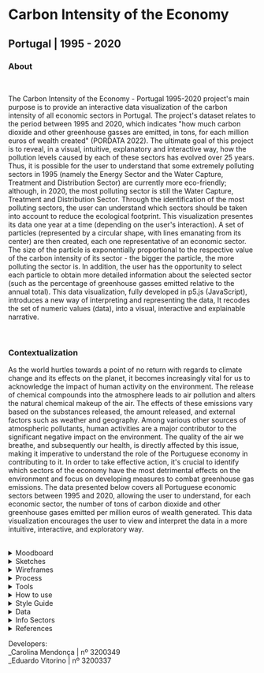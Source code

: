 <!--
**air-polution-portugal/air-![]()polution-portugal**
-->

<h1>Carbon Intensity of the Economy</h1>

<h2> Portugal | 1995 - 2020</h2>


<h3> About </h3>

<br>

<p>
    The Carbon Intensity of the Economy - Portugal 1995-2020 project's main purpose is to provide an interactive data visualization of the carbon intensity of all economic sectors in Portugal. The project's dataset relates to the period between 1995 and 2020, which indicates "how much carbon dioxide and other greenhouse gasses are emitted, in tons, for each million euros of wealth created" (PORDATA 2022). The ultimate goal of this project is to reveal, in a visual, intuitive, explanatory and interactive way, how the pollution levels caused by each of these sectors has evolved over 25 years. Thus, it is possible for the user to understand that some extremely polluting sectors in 1995 (namely the Energy Sector and the Water Capture, Treatment and Distribution Sector) are currently more eco-friendly; although, in 2020, the most polluting sector is still the Water Capture, Treatment and Distribution Sector. Through the identification of the most polluting sectors, the user can understand which sectors should be taken into account to reduce the ecological footprint. This visualization presentes its data one year at a time (depending on the user's interaction). A set of particles (represented by a circular shape, with lines emanating from its center) are then created, each one representative of an economic sector. The size of the particle is exponentially proportional to the respective value of the carbon intensity of its sector - the bigger the particle, the more polluting the sector is. In addition, the user has the opportunity to select each particle to obtain more detailed information about the selected sector (such as the percentage of greenhouse gasses emitted relative to the annual total). This data visualization, fully developed in p5.js (JavaScript), introduces a new way of interpreting and representing the data, It recodes the set of numeric values (data), into a visual, interactive and explainable narrative.
</p>

<br>

<h3> Contextualization </h3>
<p>
    As the world hurtles towards a point of no return with regards to climate change and its effects on the planet, it becomes increasingly vital for us to acknowledge the impact of human activity on the environment. The release of chemical compounds into the atmosphere leads to air pollution and alters the natural chemical makeup of the air. The effects of these emissions vary based on the substances released, the amount released, and external factors such as weather and geography. Among various other sources of atmospheric pollutants, human activities are a major contributor to the significant negative impact on the environment. The quality of the air we breathe, and subsequently our health, is directly affected by this issue, making it imperative to understand the role of the Portuguese economy in contributing to it. In order to take effective action, it's crucial to identify which sectors of the economy have the most detrimental effects on the environment and focus on developing measures to combat greenhouse gas emissions. The data presented below covers all Portuguese economic sectors between 1995 and 2020, allowing the user to understand, for each economic sector, the number of tons of carbon dioxide and other greenhouse gases emitted per million euros of wealth generated. This data visualization encourages the user to view and interpret the data in a more intuitive, interactive, and exploratory way.
</p>

<br>

<details><summary>Moodboard</summary>

![](anexos_relatorio/moodboard.jpg)

</details>

<details><summary> Sketches </summary>

![](anexos_relatorio/WireFrame_1.jpg)
![](anexos_relatorio/WireFrame_2.jpg)
![](anexos_relatorio/WireFrame_3.jpg)
</details>

<details><summary>Wireframes</summary>

![](anexos_relatorio/WireFrame_Figma_1.jpg)
![](anexos_relatorio/WireFrame_Figma_2.jpg)
![](anexos_relatorio/WireFrame_Figma_3.jpg)
![](anexos_relatorio/WireFrame_Figma_4.jpg)
![](anexos_relatorio/WireFrame_Figma_5.jpg)
</details>

<details><summary> Process </summary>

![](anexos_relatorio/sequencia.gif)

</details>

<details><summary> Tools </summary>

Microsoft Excel: Data Table

Paper and Pencil: Sketches

Figma: High-fidelity prototype (Wireframes)

P5.js: Code

[Library - C2.js](https://c2js.org/)

</details>

<details><summary>How to use</summary>

![](anexos_relatorio/como_utilizar_1.jpg)
![](anexos_relatorio/como_utilizar_2.jpg)
![](anexos_relatorio/como_utilizar_3.jpg)
![](anexos_relatorio/como_utilizar_4.jpg)
![](anexos_relatorio/como_utilizar_5.jpg)

</details>

<details><summary>Style Guide</summary>

![](anexos_relatorio/style_guide.jpg)

</details>

<details><summary> Data </summary>
<br>

[Data source](https://www.pordata.pt/portugal/intensidade+carbonica+da+economia+por+setor+de+atividade-3477)

[Data table](https://github.com/air-polution-portugal/air-polution-portugal.github.io/blob/main/00-Dados.csv)

</details>

<details><summary> Info Sectors </summary>

[( 0 ) Primary Sector](https://eportugal.gov.pt/categorias-de-actividade/agrc-anml-flrst-pesca)
<br>
[( 1 ) Extractive Industries](https://eportugal.gov.pt/categorias-de-actividade/extrativas)
<br>
[( 2 ) Manufacturing](https://eportugal.gov.pt/categorias-de-actividade/transformadoras)
<br>
[( 3 ) Energy](https://eportugal.gov.pt/categorias-de-actividade/elet-gas-vap-quen-frio)
<br>
[( 4 ) Water Capture, Treatment and Distribution](https://www.gee.gov.pt/pt/lista-publicacoes/estatisticas-setoriais/e-captacao-tratamento-e-distribuicao-de-agua-saneamento-gestao-de-residuos-e-despoluicao/36-captacao-tratamento-e-distribuicao-de-agua)
<br>
[( 5 ) Construction](https://eportugal.gov.pt/categorias-de-actividade/construcao)
<br>
[( 6 ) Tertiary Sector](https://eportugal.gov.pt/categorias-de-actividade/grossis-retalho-repar-auto-moto)
<br>
[( 7 ) Transport and Storage](https://eportugal.gov.pt/categorias-de-actividade/transporte-armazenam)
<br>
[( 8 ) Housing and Catering](https://eportugal.gov.pt/categorias-de-actividade/alojam-restaur)
<br>
[( 9 ) Information and Communication](https://eportugal.gov.pt/categorias-de-actividade/inform-comunic)
<br>
[( 10 ) Financial and Insurance Activities](https://eportugal.gov.pt/categorias-de-actividade/financeiro)
<br>
[( 11 ) Real Estate Activities](https://eportugal.gov.pt/categorias-de-actividade/imobiliario)
<br>
[( 12 ) Consulting, Scientific, Technical](https://eportugal.gov.pt/categorias-de-actividade/consult-cient-tecnic-similar)
<br>
[( 13 ) Administrative and Support Service Activities](https://eportugal.gov.pt/categorias-de-actividade/admin-apoio)
<br>
[( 14 ) Public Administration](https://dados.gov.pt/pt/datasets/administracao-publica-e-defesa-seguranca-social-obrigatoria/)
<br>
[( 15 ) Education](https://eportugal.gov.pt/categorias-de-actividade/educacao)
<br>
[( 16 ) Human Health Activities and Social Support](https://eportugal.gov.pt/categorias-de-actividade/saude-apoiosocial)
<br>
[( 17 ) Arts, Entertainment, Sports](https://eportugal.gov.pt/categorias-de-actividade/arte-desp-recreacao)
<br>
[( 18 ) Other Services](https://eportugal.gov.pt/categorias-de-actividade/outros-servpessoais)
<br>

</details>


<details><summary> References </summary>

AGÊNCIA PORTUGUESA DO AMBIENTE. (n.d.) _Poluição do ar_. [Here](https://apambiente.pt/ar-e-ruido/poluicao-do-ar);

<br>

CRUZ, Pedro & SHIBUYA, Felipe.(n.d.) _[] cene_. [Here]([<ins>http://pmcruz.com/works/-cene.html</ins>](http://pmcruz.com/works/-cene.html));

<br>

CRUZ, Pedro. _Visualizing Empires Decline_.(n.d.) [Here](http://pmcruz.com/works/visualizing-empires-decline.html);

<br>

CRUZ, Pedro & WIHBEY, John & GHAEL, Avni & SHIBUYA, Felipe.(n.d.) _Simulated Dendrochronology of U.S. immigration_. [Here](https://pmcruz.com/dendrochronology/);

<br>

CRUZ, Pedro.(n.d.) _Um ecossistema POLÍTICO-EMPRESARIAL_. [Here](https://pmcruz.com/eco/);

<br>

EPORTUGAL.GOV.PT. (n.d.). [Here](https://eportugal.gov.pt/);

<br>

FRAGAPANE, Federica. (2022)._Energy demand and the rhythm of everyday life_. Behance. [Here](https://www.behance.net/gallery/153326341/Energy-demand-and-the-rhythm-of-everyday-life);

<br>

FRAGAPANE, Federica & PIACENTINI, Alex. (2021). _Hearts and minds_. Behance. [Here](https://www.behance.net/gallery/133409063/Hearts-and-minds);

<br>

FRAGAPANE, Federica & PIACENTINI, Alex. (2020). _Key Workers–Migrants’ contribution to COVID-19 response_. Behance. [Here](https://www.behance.net/gallery/99331127/Key-WorkersMigrants-contributionto-COVID-19-response);

<br>

FRAGAPANE, Federica. (2020). _Noise pollution_. Behance. [Here](https://www.behance.net/gallery/96908251/Noise-pollution);

<br>

FRAGAPANE, Federica. (2022). _The deepest lakes_. Behance. [Here](https://www.behance.net/gallery/148418917/The-deepest-lakes);

<br>

FRAGAPANE, Federica & PIACENTINI, Alex. (2021). _The Mayors Dialogue on Growth and Solidarity_. Behance. [Here](https://www.behance.net/gallery/111133627/The-Mayors-Dialogue-on-Growth-and-Solidarity);

<br>

FUTUREDELUXE. (2009). _Life in 2050 Ident_. Vimeo. [Here](https://vimeo.com/10924639?login=true);

<br>

GARAKUTAMUTANT (2015). _Processing animation art ( 作品 )" Disease Circles " : Garakuta Mutant_. Youtube. [Here](https://www.youtube.com/watch?v=3XbTzw9tXOk&list=PLdmBHU4Jaa1j3S_FDImTyLgnHittN6XEI&index=4);

<br>

JACOB, Etienne. (2023). _bleuje : Animations_. [Here](https://bleuje.com/animationsite/);

<br>

PEARSON, Matt. (2011). _Generative Art - a practical guide using processing_. Manning Publications;

<br>

PORDATA. (2019). _Carbon Intensity of the Economy for Activitie Sectors_. [Here](https://www.pordata.pt/portugal/intensidade+carbonica+da+economia+por+setor+de+atividade-3477);

<br>

SHIFFMAN, Daniel. (2019). _Coding Challenge #123.1: Polar Perlin Noise Loops_. Youtube. [Here](https://www.youtube.com/watch?v=ZI1dmHv3MeM);

<br>

SHOEMAKER, Maxin. (2021). _Creative Coding Tutorial: Golden Ratio Sunflower Spiral in P5.js (Javascript)_. Youtube. [Here](https://www.youtube.com/watch?v=RrSOv9FH6uo&t=496s);

<br>

VARONE, Jason.(n.d.) _Institute of Fine Arts Dissertations_. [Here](https://yining1023.github.io/IFA/projects/ifa-dissertation/);

</details>

<p>
Developers:
    <br>
    _Carolina Mendonça | nº 3200349
    <br>
    _Eduardo Vitorino | nº 3200337
</p>

